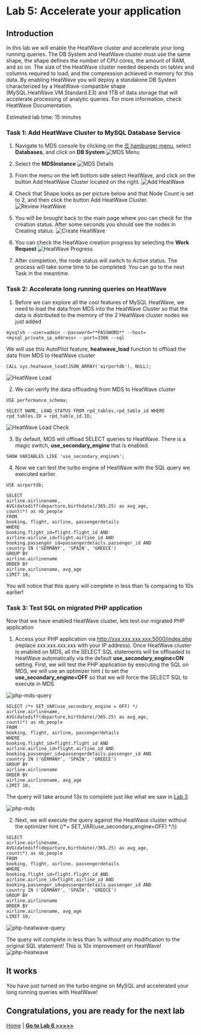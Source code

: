 # Lab 5: Accelerate your application

## Introduction


In this lab we will enable the HeatWave cluster and accelerate your long running queries. The DB System and HeatWave cluster must use the same shape, the shape defines the number of CPU cores, the amount of RAM, and so on. The size of the HeatWave cluster needed depends on tables and columns required to load, and the compression achieved in memory for this data. By enabling HeatWave you will deploy a standalone DB System characterized by a HeatWave-compatible shape (MySQL.HeatWave.VM.Standard.E3) and 1TB of data storage that will accelerate processing of analytic queries. For more information, check HeatWave Documentation. 


Estimated lab time: 15 minutes

### Task 1: Add HeatWave Cluster to MySQL Database Service 
1. Navigate to MDS console by clicking on the <a href="#menu">&#9776; hamburger menu</a>, select **Databases**, and click on **DB System**
![MDS Menu](images/MDS-menu.png)

2. Select the **MDSInstance**
![MDS Details](images/MDS-details.png)

3. From the menu on the left bottom side select HeatWave, and click on the button Add HeatWave Cluster located on the right.
![Add HeatWave](images/heatwave-add.png)

4. Check that Shape looks as per picture below and that Node Count is set to 2, and then click the button Add HeatWave Cluster.
![Review HeatWave](images/heatwave-review.png)

5. You will be brought back to the main page where you can check for the creation status. After some seconds you should see the nodes in Creating status.
![Create HeatWave](images/heatwave-create.png)

6. You can check the HeatWave creation progress by selecting the **Work Request**
![HeatWave Progress](images/heatware-progress.png)

7. After completion, the node status will switch to Active status. The process will take some time to be completed. You can go to the next Task in the meantime.

### Task 2: Accelerate long running queries on HeatWave

1. Before we can explore all the cool features of MySQL HeatWave, we need to load the data from MDS into the HeatWave Cluster so that the data is distributed to the memory of the 2 HeatWave cluster nodes we just added

```
mysqlsh --user=admin --password=**PASSWORD** --host=<mysql_private_ip_address> --port=3306 --sql
```

We will use this AutoPilot feature, **heatwave_load** function to offload the data from MDS to HeatWave cluster

```
CALL sys.heatwave_load(JSON_ARRAY('airportdb'), NULL);
```
![HeatWave Load](images/heatwave-load.png)

2. We can verify the data offloading from MDS to HeatWave cluster

```
USE performance_schema;
```
```
SELECT NAME, LOAD_STATUS FROM rpd_tables,rpd_table_id WHERE rpd_tables.ID = rpd_table_id.ID;
```
![HeatWave Load Check](images/heatwave-load-check.png)

3. By default, MDS will offload SELECT queries to HeatWave. There is a magic switch, **use_secondary_engine** that is enabled.

```
SHOW VARIABLES LIKE 'use_secondary_engine%';
```

4. Now we can test the turbo engine of HeatWave with the SQL query we executed earlier.

```
USE airportdb;
```
```
SELECT
airline.airlinename,
AVG(datediff(departure,birthdate)/365.25) as avg_age,
count(*) as nb_people
FROM
booking, flight, airline, passengerdetails
WHERE
booking.flight_id=flight.flight_id AND
airline.airline_id=flight.airline_id AND
booking.passenger_id=passengerdetails.passenger_id AND
country IN ('GERMANY', 'SPAIN', 'GREECE')
GROUP BY
airline.airlinename
ORDER BY
airline.airlinename, avg_age
LIMIT 10;
```
You will notice that this query will complete in less than 1s comparing to 10s earlier!

### Task 3: Test SQL on migrated PHP application

Now that we have enabled HeatWave cluster, lets test our migrated PHP application

1. Access your PHP application via http://xxx.xxx.xxx.xxx:5000/index.php (replace xxx.xxx.xxx.xxx with your IP address). Once HeatWave cluster is enabled on MDS, all the SELECT SQL statements will be offloaded to HeatWave automatically via the default **use_secondary_engine=ON** setting. First, we will test the PHP application by executing the SQL on MDS, we will use an optimizer hint ( to set the **use_secondary_engine=OFF** so that we will force the SELECT SQL to execute in MDS

![php-mds-query](images/php-mds-query.png)

```
SELECT /*+ SET_VAR(use_secondary_engine = OFF) */  airline.airlinename, 
AVG(datediff(departure,birthdate)/365.25) as avg_age, 
count(*) as nb_people 
FROM 
booking, flight, airline, passengerdetails 
WHERE 
booking.flight_id=flight.flight_id AND 
airline.airline_id=flight.airline_id AND 
booking.passenger_id=passengerdetails.passenger_id AND 
country IN ('GERMANY', 'SPAIN', 'GREECE') 
GROUP BY 
airline.airlinename 
ORDER BY 
airline.airlinename, avg_age 
LIMIT 10;
```
The query will take around 13s to complete just like what we saw in [Lab 3](../lab3/README.md)

![php-mds](images/php-mds.png)

2. Next, we will execute the query against the HeatWave cluster without the optimizer hint (/*+ SET_VAR(use_secondary_engine=OFF) */))

```
SELECT
airline.airlinename,
AVG(datediff(departure,birthdate)/365.25) as avg_age,
count(*) as nb_people
FROM
booking, flight, airline, passengerdetails
WHERE
booking.flight_id=flight.flight_id AND
airline.airline_id=flight.airline_id AND
booking.passenger_id=passengerdetails.passenger_id AND
country IN ('GERMANY', 'SPAIN', 'GREECE')
GROUP BY 
airline.airlinename
ORDER BY 
airline.airlinename, avg_age
LIMIT 10;
```

![php-heatwave-query](images/php-heatwave-query.png)

The query will complete in less than 1s without any modification to the original SQL statement! This is 10x improvement on HeatWave!
![php-heatwave](images/php-heatwave.png)


## It works

You have just turned on the turbo engine on MySQL and accelerated your long running queries with HeatWave!

## Congratulations, you are ready for the next lab

[Home](../README.md) | [**Go to Lab 6 >>>>>**](../lab6/README.md)

